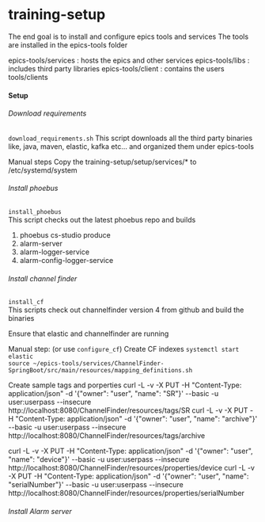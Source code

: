 # training-setup

The end goal is to install and configure epics tools and services
The tools are installed in the epics-tools folder

epics-tools/services : hosts the epics and other services
epics-tools/libs     : includes third party libraries
epics-tools/client   : contains the users tools/clients 

#### Setup 

###### Download requirements 
`
download_requirements.sh
`
This script downloads all the third party binaries like, java, maven, elastic, kafka etc... and organized them under epics-tools

Manual steps
Copy the training-setup/setup/services/* to /etc/systemd/system

###### Install phoebus

`install_phoebus`  
This script checks out the latest phoebus repo and builds
1. phoebus cs-studio produce
2. alarm-server
3. alarm-logger-service
4. alarm-config-logger-service

###### Install channel finder
`install_cf`  
This scripts check out channelfinder version 4 from github and build the binaries

Ensure that elastic and channelfinder are running

Manual step: (or use `configure_cf`)
Create CF indexes
`systemctl start elastic`  
`source ~/epics-tools/services/ChannelFinder-SpringBoot/src/main/resources/mapping_definitions.sh`  

Create sample tags and porperties
curl -L -v -X PUT -H "Content-Type: application/json" -d '{"owner": "user", "name": "SR"}' --basic -u user:userpass --insecure http://localhost:8080/ChannelFinder/resources/tags/SR
curl -L -v -X PUT -H "Content-Type: application/json" -d '{"owner": "user", "name": "archive"}' --basic -u user:userpass --insecure http://localhost:8080/ChannelFinder/resources/tags/archive

curl -L -v -X PUT -H "Content-Type: application/json" -d '{"owner": "user", "name": "device"}' --basic -u user:userpass --insecure http://localhost:8080/ChannelFinder/resources/properties/device
curl -L -v -X PUT -H "Content-Type: application/json" -d '{"owner": "user", "name": "serialNumber"}' --basic -u user:userpass --insecure http://localhost:8080/ChannelFinder/resources/properties/serialNumber

###### Install Alarm server



